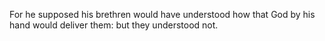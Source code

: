 For he supposed his brethren would have understood how that God by his hand would deliver them: but they understood not.
